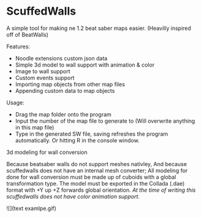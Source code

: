 # ScuffedWalls
A simple tool for making ne 1.2 beat saber maps easier. (Heavilly inspired off of BeatWalls)

Features:
 - Noodle extensions custom json data
 - Simple 3d model to wall support with animation & color
 - Image to wall support
 - Custom events support
 - Importing map objects from other map files
 - Appending custom data to map objects
 
 Usage:
  - Drag the map folder onto the program
  - Input the number of the map file to generate to (Will overwrite anything in this map file)
  - Type in the generated SW file, saving refreshes the program automatically. Or hitting R in the console window.

3d modeling for wall conversion

Because beatsaber walls do not support meshes nativley, And because scuffedwalls does not have an internal mesh converter; All modeling for done for wall conversion must be made up of cuboids with a global transformation type. The model must be exported in the Collada (.dae) format with +Y up +Z forwards global orientation. *At the time of writing this scuffedwalls does not have color animation support.*

![](text examlpe.gif)

